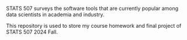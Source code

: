 STATS 507 surveys the software tools that are currently popular among data scientists in academia and industry.

This repository is used to store my course homework and final project of STATS 507 2024 Fall.
